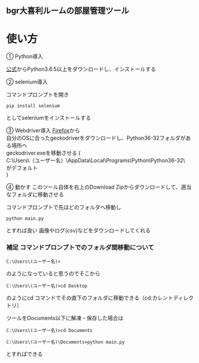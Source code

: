 ## bgr大喜利ルームの部屋管理ツール

# 使い方

① Python導入  
  
[公式](https://www.python.org/)からPython3.6.5以上をダウンロードし、インストールする  

② selenium導入
  
コマンドプロンプトを開き
```
pip install selenium
```
としてseleniumをインストールする
  
③ Webdriver導入
[Firefox](https://github.com/mozilla/geckodriver/releases)から  
自分のOSに合ったgeckodriverをダウンロードし、Python36-32フォルダがある場所へ  
geckodriver.exeを移動させる
(  
C:\Users\（ユーザー名）\AppData\Local\Programs\Python\Python36-32\  
がデフォルト  
) 

④ 動かす
このツール自体を右上のDownload Zipからダウンロードして、適当なフォルダに移動させる  

コマンドプロンプトで先ほどのフォルダへ移動し

```
python main.py
```

とすれば良い 
画像やログ(csv)などをダウンロードしてくれる



### 補足 コマンドプロンプトでのフォルダ間移動について  
```
C:\Users\(ユーザー名)>
```

のようになっていると思うのでそこから  

```
C:\Users\(ユーザー名)>cd Desktop
```

のようにcd コマンドでその直下のフォルダに移動できる（cd:カレントディレクトリ） 

ツールをDocuments以下に解凍・保存した場合は

```
C:\Users\(ユーザー名)>cd Documents

C:\Users\(ユーザー名)\Documents>python main.py
```

とすればできる